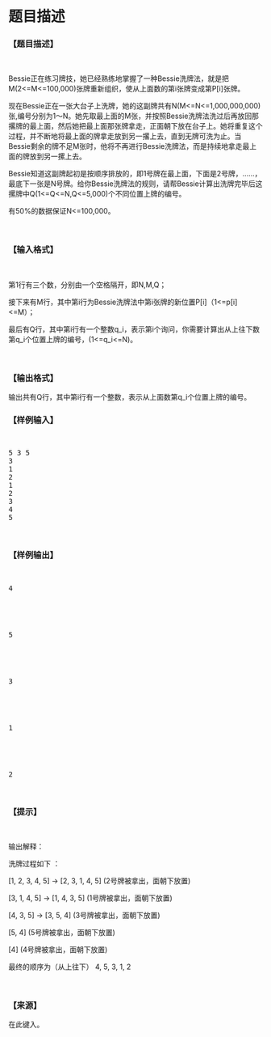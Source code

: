 # 题目描述


<h3>
【题目描述】
</h3>
<p>
<br/>
</p>
<p>
Bessie正在练习牌技，她已经熟练地掌握了一种Bessie洗牌法，就是把M(2&lt;=M&lt;=100,000)张牌重新组织，使从上面数的第i张牌变成第P[i]张牌。
</p>
<p>
现在Bessie正在一张大台子上洗牌，她的这副牌共有N(M&lt;=N&lt;=1,000,000,000)张,编号分别为1～N。她先取最上面的M张，并按照Bessie洗牌法洗过后再放回那撂牌的最上面，然后她把最上面那张牌拿走，正面朝下放在台子上。她将重复这个过程，并不断地将最上面的牌拿走放到另一撂上去，直到无牌可洗为止。当Bessie剩余的牌不足M张时，他将不再进行Bessie洗牌法，而是持续地拿走最上面的牌放到另一摞上去。
</p>
<p>
Bessie知道这副牌起初是按顺序排放的，即1号牌在最上面，下面是2号牌，……，最底下一张是N号牌。给你Bessie洗牌法的规则，请帮Bessie计算出洗牌完毕后这摞牌中Q(1&lt;=Q&lt;=N,Q&lt;=5,000)个不同位置上牌的编号。
</p>
<p>
有50%的数据保证N&lt;=100,000。
</p>
<p>
<br/>
</p>
<h3>
【输入格式】
</h3>
<p>
<br/>
</p>
<p>
第1行有三个数，分别由一个空格隔开，即N,M,Q；
</p>
<p>
接下来有M行，其中第i行为Bessie洗牌法中第i张牌的新位置P[i]（1&lt;=p[i]&lt;=M）；
</p>
<p>
最后有Q行，其中第i行有一个整数q_i，表示第i个询问，你需要计算出从上往下数第q_i个位置上牌的编号，(1&lt;=q_i&lt;=N)。
</p>
<p>
<br/>
</p>
<h3>
【输出格式】
</h3>
<p>
输出共有Q行，其中第i行有一个整数，表示从上面数第q_i个位置上牌的编号。
</p>
<h3>
【样例输入】
</h3>
<pre><p>
5 3 5
3
1
2
1
2
3
4
5
</p>
</pre>
<h3>
【样例输出】
</h3>
<pre><p>
4
</p>

<p>
5
</p>

<p>
3
</p>

<p>
1
</p>

<p>
2
</p>
</pre>
<h3>
【提示】
</h3>
<p>
<br/>
</p>
<p>
输出解释：
</p>
<p>
洗牌过程如下 ：
</p>
<p>
[1, 2, 3, 4, 5] -&gt; [2, 3, 1, 4, 5] (2号牌被拿出，面朝下放置)
</p>
<p>
[3, 1, 4, 5] -&gt; [1, 4, 3, 5] (1号牌被拿出，面朝下放置)
</p>
<p>
[4, 3, 5] -&gt; [3, 5, 4] (3号牌被拿出，面朝下放置)
</p>
<p>
[5, 4] (5号牌被拿出，面朝下放置)
</p>
<p>
[4] (4号牌被拿出，面朝下放置)
</p>
<p>
最终的顺序为（从上往下） 4, 5, 3, 1, 2
</p>
<p>
<br/>
</p>
<h3>
【来源】
</h3>
<p>
在此键入。
</p>
